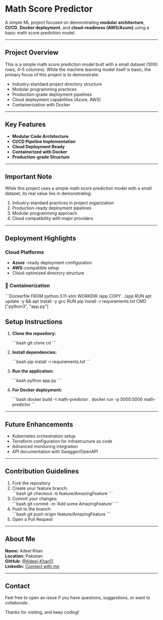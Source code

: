 # Math Score Predictor

A simple ML project focused on demonstrating **modular architecture**, **CI/CD**, **Docker deployment**, and **cloud-readiness (AWS/Azure)** using a basic math score prediction model.

---

## Project Overview

This is a simple math score prediction model built with a small dataset (1000 rows, 4–5 columns). While the machine learning model itself is basic, the primary focus of this project is to demonstrate:

- Industry-standard project directory structure  
- Modular programming practices  
- Production-grade deployment pipelines  
- Cloud deployment capabilities (Azure, AWS)  
- Containerization with Docker  

---

## Key Features

- **Modular Code Architecture**  
- **CI/CD Pipeline Implementation**  
- **Cloud Deployment Ready**  
- **Containerized with Docker**  
- **Production-grade Structure**

---

## Important Note

While this project uses a simple math score prediction model with a small dataset, its real value lies in demonstrating:

1. Industry-standard practices in project organization  
2. Production-ready deployment pipelines  
3. Modular programming approach  
4. Cloud compatibility with major providers  

---

## Deployment Highlights

### Cloud Platforms
- **Azure** -ready deployment configuration  
- **AWS**-compatible setup  
- Cloud-optimized directory structure  

### 🐳 Containerization

\```Dockerfile
FROM python:3.11-slim
WORKDIR /app
COPY . /app
RUN apt update -y && apt install -y gcc
RUN pip install -r requirements.txt
CMD ["python3", "app.py"]

## Setup Instructions

1. **Clone the repository:**

   \```bash
   git clone <repository-url>
   cd <project-folder>
   \```

2. **Install dependencies:**

   \```bash
   pip install -r requirements.txt
   \```

3. **Run the application:**

   \```bash
   python app.py
   \```

4. **For Docker deployment:**

   \```bash
   docker build -t math-predictor .
   docker run -p 5000:5000 math-predictor
   \```

---

## Future Enhancements

- Kubernetes orchestration setup  
- Terraform configuration for infrastructure as code  
- Advanced monitoring integration  
- API documentation with Swagger/OpenAPI  

---

## Contribution Guidelines

1. Fork the repository  
2. Create your feature branch:  
   \```bash
   git checkout -b feature/AmazingFeature
   \```  
3. Commit your changes:  
   \```bash
   git commit -m 'Add some AmazingFeature'
   \```  
4. Push to the branch:  
   \```bash
   git push origin feature/AmazingFeature
   \```  
5. Open a Pull Request  

---

## About Me

**Name:** Adeel Khan  
**Location:** Pakistan  
**GitHub:** [@Adeel-Khan11](https://github.com/Adeel-Khan11)  
**LinkedIn:** [Connect with me](https://www.linkedin.com/in/adeel-khan-4a6b56308)

---

## Contact

Feel free to open an issue if you have questions, suggestions, or want to collaborate.

Thanks for visiting, and keep coding! 
